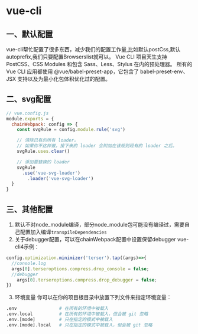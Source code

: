 # vue-cli 
## 一、默认配置
vue-cli帮忙配置了很多东西，减少我们的配置工作量,比如默认postCss,默认autoprefix,我们只要配置Browserslist就可以。
Vue CLI 项目天生支持 PostCSS、CSS Modules 和包含 Sass、Less、Stylus 在内的预处理器。
所有的 Vue CLI 应用都使用 @vue/babel-preset-app，它包含了 babel-preset-env、JSX 支持以及为最小化包体积优化过的配置。
## 二、svg配置

````javascript
// vue.config.js
module.exports = {
  chainWebpack: config => {
    const svgRule = config.module.rule('svg')

    // 清除已有的所有 loader。
    // 如果你不这样做，接下来的 loader 会附加在该规则现有的 loader 之后。
    svgRule.uses.clear()

    // 添加要替换的 loader
    svgRule
      .use('vue-svg-loader')
        .loader('vue-svg-loader')
  }
}
````
## 三、其他配置
1. 默认不对node_module编译，部分node_module包可能没有编译过，需要自己配置加入编译`transpileDependencies`
2. 关于debugger配置，可以在chainWebpack配置中设置保留debugger
vue-cli4示例：
````javascript
config.optimization.minimizer('terser').tap((args)=>{
  //console.log
  args[0].terseroptions.compress.drop_console = false;
  //debugger
    args[0].terseroptions.compress.drop_debugger = false;
})
````
3. 环境变量
你可以在你的项目根目录中放置下列文件来指定环境变量：
````sh
.env                # 在所有的环境中被载入
.env.local          # 在所有的环境中被载入，但会被 git 忽略
.env.[mode]         # 只在指定的模式中被载入
.env.[mode].local   # 只在指定的模式中被载入，但会被 git 忽略
````